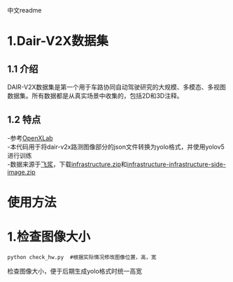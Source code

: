 中文readme

# 1.Dair-V2X数据集
## 1.1 介绍
DAIR-V2X数据集是第一个用于车路协同自动驾驶研究的大规模、多模态、多视图数据集。所有数据都是从真实场景中收集的，包括2D和3D注释。  
## 1.2 特点
-参考[OpenXLab](https://opendatalab.com/OpenDataLab/DAIR-V2X)  
-本代码用于将dair-v2x路测图像部分的json文件转换为yolo格式，并使用yolov5进行训练  
-数据来源于[飞浆](https://aistudio.baidu.com/datasetdetail/179509)，下载[infrastructure.zip](https://aistudio.baidu.com/datasetdetail/179509)和[infrastructure-infrastructure-side-image.zip](https://aistudio.baidu.com/datasetdetail/179509)

# 使用方法
# 1.检查图像大小
```
python check_hw.py  #根据实际情况修改图像位置，高，宽
```
检查图像大小，便于后期生成yolo格式时统一高宽
